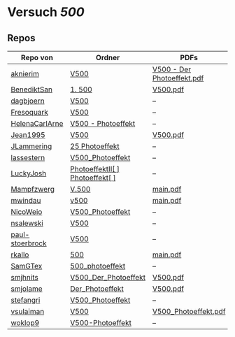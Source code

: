 # Versuch *500*

## Repos

|                 Repo von                 |                                                                                     Ordner                                                                                      |                                                                                   PDFs                                                                                   |
|------------------------------------------|---------------------------------------------------------------------------------------------------------------------------------------------------------------------------------|--------------------------------------------------------------------------------------------------------------------------------------------------------------------------|
|[aknierim](../repo/aknierim)              |[V500](https://github.com/aknierim/AP/tree/master/SoSe/V500)                                                                                                                     |[V500 - Der Photoeffekt.pdf](https://docs.google.com/viewer?url=https://raw.githubusercontent.com/aknierim/AP/master/Protokolle/V500%20-%20Der%20Photoeffekt.pdf)         |
|[BenediktSan](../repo/BenediktSan)        |[1. 500](https://github.com/BenediktSan/AnfaengerPraktikum2020/tree/main/Versuche%20Semester%20IV/1.%20500)                                                                      |[V500.pdf](https://docs.google.com/viewer?url=https://raw.githubusercontent.com/BenediktSan/AnfaengerPraktikum2020/main/Versuche%20Semester%20IV/1.%20500/V500.pdf)       |
|[dagbjoern](../repo/dagbjoern)            |[V500](https://github.com/dagbjoern/AP-Physik/tree/master/V500)                                                                                                                  |–                                                                                                                                                                         |
|[Fresoquark](../repo/Fresoquark)          |[V500](https://github.com/Fresoquark/Anfaengerpraktikum/tree/master/V500)                                                                                                        |–                                                                                                                                                                         |
|[HelenaCarlArne](../repo/HelenaCarlArne)  |[V500 - Photoeffekt](https://github.com/HelenaCarlArne/ProtokolleAP/tree/master/V500%20-%20Photoeffekt)                                                                          |–                                                                                                                                                                         |
|[Jean1995](../repo/Jean1995)              |[V500](https://github.com/Jean1995/Praktikum/tree/master/V500)                                                                                                                   |[V500.pdf](https://docs.google.com/viewer?url=https://raw.githubusercontent.com/Jean1995/Praktikum/master/Protokolle_Fertig/V500.pdf)                                     |
|[JLammering](../repo/JLammering)          |[25 Photoeffekt](https://github.com/JLammering/Physikalisches-Praktikum/tree/master/25%20Photoeffekt)                                                                            |–                                                                                                                                                                         |
|[lassestern](../repo/lassestern)          |[V500_Photoeffekt](https://github.com/lassestern/praktikum-david-lasse/tree/master/V500_Photoeffekt)                                                                             |–                                                                                                                                                                         |
|[LuckyJosh](../repo/LuckyJosh)            |[PhotoeffektII[ ]](https://github.com/LuckyJosh/APPhysik/tree/master/PhotoeffektII[%20])<br/>[Photoeffekt[ ]](https://github.com/LuckyJosh/APPhysik/tree/master/Photoeffekt[%20])|–                                                                                                                                                                         |
|[Mampfzwerg](../repo/Mampfzwerg)          |[V.500](https://github.com/Mampfzwerg/Praktikum/tree/master/V.500)                                                                                                               |[main.pdf](https://docs.google.com/viewer?url=https://raw.githubusercontent.com/Mampfzwerg/Praktikum/master/V.500/latex-template/main.pdf)                                |
|[mwindau](../repo/mwindau)                |[v500](https://github.com/mwindau/praktikum/tree/master/v500)                                                                                                                    |[main.pdf](https://docs.google.com/viewer?url=https://raw.githubusercontent.com/mwindau/praktikum/master/v500/main.pdf)                                                   |
|[NicoWeio](../repo/NicoWeio)              |[V500_Photoeffekt](https://github.com/NicoWeio/AP/tree/master/V500_Photoeffekt)                                                                                                  |–                                                                                                                                                                         |
|[nsalewski](../repo/nsalewski)            |[V500](https://github.com/nsalewski/laboratory/tree/master/V500)                                                                                                                 |–                                                                                                                                                                         |
|[paul-stoerbrock](../repo/paul-stoerbrock)|[V500](https://github.com/paul-stoerbrock/Praktikum/tree/master/V500)                                                                                                            |–                                                                                                                                                                         |
|[rkallo](../repo/rkallo)                  |[500](https://github.com/rkallo/APWS1718/tree/master/500)                                                                                                                        |[main.pdf](https://docs.google.com/viewer?url=https://raw.githubusercontent.com/rkallo/APWS1718/master/500/main.pdf)                                                      |
|[SamGTex](../repo/SamGTex)                |[500_photoeffekt](https://github.com/SamGTex/Physik_Praktikum_Samuel_Max/tree/master/500_photoeffekt)                                                                            |–                                                                                                                                                                         |
|[smjhnits](../repo/smjhnits)              |[V500_Der_Photoeffekt](https://github.com/smjhnits/Praktikum_TU_D_16-17/tree/master/Anf%C3%A4ngerpraktikum/Protokolle/V500_Der_Photoeffekt)                                      |[V500.pdf](https://docs.google.com/viewer?url=https://raw.githubusercontent.com/smjhnits/Praktikum_TU_D_16-17/master/Anf%C3%A4ngerpraktikum/Fertige%20Protokolle/V500.pdf)|
|[smjolame](../repo/smjolame)              |[Der_Photoeffekt](https://github.com/smjolame/Praktikum_1/tree/master/Der_Photoeffekt)                                                                                           |[V500.pdf](https://docs.google.com/viewer?url=https://raw.githubusercontent.com/smjolame/Praktikum_1/master/Der_Photoeffekt/V500.pdf)                                     |
|[stefangri](../repo/stefangri)            |[V500_Photoeffekt](https://github.com/stefangri/s_s_productions/tree/master/PHY341/V500_Photoeffekt)                                                                             |–                                                                                                                                                                         |
|[vsulaiman](../repo/vsulaiman)            |[V500](https://github.com/vsulaiman/Praktikum/tree/master/SS17/V500)                                                                                                             |[V500_Photoeffekt.pdf](https://docs.google.com/viewer?url=https://raw.githubusercontent.com/vsulaiman/Praktikum/master/AP%20Protokolle/V500_Photoeffekt.pdf)              |
|[woklop9](../repo/woklop9)                |[V500-Photoeffekt](https://github.com/woklop9/Anfaengerpraktikum/tree/master/V500-Photoeffekt)                                                                                   |–                                                                                                                                                                         |
